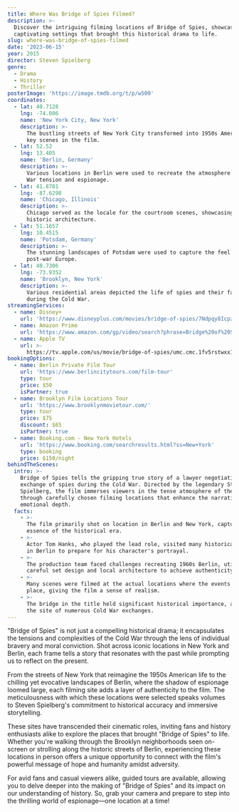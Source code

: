 ```yaml
---
title: Where Was Bridge of Spies Filmed?
description: >-
  Discover the intriguing filming locations of Bridge of Spies, showcasing the
  captivating settings that brought this historical drama to life.
slug: where-was-bridge-of-spies-filmed
date: '2023-06-15'
year: 2015
director: Steven Spielberg
genre:
  - Drama
  - History
  - Thriller
posterImage: 'https://image.tmdb.org/t/p/w500'
coordinates:
  - lat: 40.7128
    lng: -74.006
    name: 'New York City, New York'
    description: >-
      The bustling streets of New York City transformed into 1950s America for
      key scenes in the film.
  - lat: 52.52
    lng: 13.405
    name: 'Berlin, Germany'
    description: >-
      Various locations in Berlin were used to recreate the atmosphere of Cold
      War tension and espionage.
  - lat: 41.8781
    lng: -87.6298
    name: 'Chicago, Illinois'
    description: >-
      Chicago served as the locale for the courtroom scenes, showcasing its
      historic architecture.
  - lat: 51.1657
    lng: 10.4515
    name: 'Potsdam, Germany'
    description: >-
      The stunning landscapes of Potsdam were used to capture the feel of
      post-war Europe.
  - lat: 40.7306
    lng: -73.9352
    name: 'Brooklyn, New York'
    description: >-
      Various residential areas depicted the life of spies and their families
      during the Cold War.
streamingServices:
  - name: Disney+
    url: 'https://www.disneyplus.com/movies/bridge-of-spies/7Ndpqy8IcpzN'
  - name: Amazon Prime
    url: 'https://www.amazon.com/gp/video/search?phrase=Bridge%20of%20Spies'
  - name: Apple TV
    url: >-
      https://tv.apple.com/us/movie/bridge-of-spies/umc.cmc.1fv5rstwxx1xbq39sx76mnd6m
bookingOptions:
  - name: Berlin Private Film Tour
    url: 'https://www.berlincitytours.com/film-tour'
    type: tour
    price: $50
    isPartner: true
  - name: Brooklyn Film Locations Tour
    url: 'https://www.brooklynmovietour.com/'
    type: tour
    price: $75
    discount: $65
    isPartner: true
  - name: Booking.com - New York Hotels
    url: 'https://www.booking.com/searchresults.html?ss=New+York'
    type: booking
    price: $150/night
behindTheScenes:
  intro: >-
    Bridge of Spies tells the gripping true story of a lawyer negotiating the
    exchange of spies during the Cold War. Directed by the legendary Steven
    Spielberg, the film immerses viewers in the tense atmosphere of the era
    through carefully chosen filming locations that enhance the narrative's
    emotional depth.
  facts:
    - >-
      The film primarily shot on location in Berlin and New York, capturing the
      essence of the historical era.
    - >-
      Actor Tom Hanks, who played the lead role, visited many historical sites
      in Berlin to prepare for his character's portrayal.
    - >-
      The production team faced challenges recreating 1960s Berlin, utilizing
      careful set design and local architecture to achieve authenticity.
    - >-
      Many scenes were filmed at the actual locations where the events took
      place, giving the film a sense of realism.
    - >-
      The bridge in the title held significant historical importance, as it was
      the site of numerous Cold War exchanges.
---
```


<BridgeOfSpiesGuide />

"Bridge of Spies" is not just a compelling historical drama; it encapsulates the tensions and complexities of the Cold War through the lens of individual bravery and moral conviction. Shot across iconic locations in New York and Berlin, each frame tells a story that resonates with the past while prompting us to reflect on the present.

From the streets of New York that reimagine the 1950s American life to the chilling yet evocative landscapes of Berlin, where the shadow of espionage loomed large, each filming site adds a layer of authenticity to the film. The meticulousness with which these locations were selected speaks volumes to Steven Spielberg's commitment to historical accuracy and immersive storytelling.

These sites have transcended their cinematic roles, inviting fans and history enthusiasts alike to explore the places that brought "Bridge of Spies" to life. Whether you're walking through the Brooklyn neighborhoods seen on-screen or strolling along the historic streets of Berlin, experiencing these locations in person offers a unique opportunity to connect with the film's powerful message of hope and humanity amidst adversity.

For avid fans and casual viewers alike, guided tours are available, allowing you to delve deeper into the making of "Bridge of Spies" and its impact on our understanding of history. So, grab your camera and prepare to step into the thrilling world of espionage—one location at a time!
